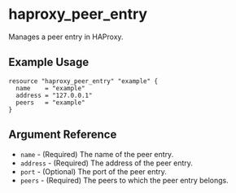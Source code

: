 # haproxy_peer_entry

Manages a peer entry in HAProxy.

## Example Usage

```hcl
resource "haproxy_peer_entry" "example" {
  name    = "example"
  address = "127.0.0.1"
  peers   = "example"
}
```

## Argument Reference

- `name` - (Required) The name of the peer entry.
- `address` - (Required) The address of the peer entry.
- `port` - (Optional) The port of the peer entry.
- `peers` - (Required) The peers to which the peer entry belongs.